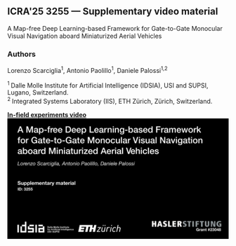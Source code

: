 ## ICRA'25 3255 — Supplementary video material
A Map-free Deep Learning-based Framework for Gate-to-Gate Monocular Visual Navigation aboard Miniaturized Aerial Vehicles

### Authors
Lorenzo Scarciglia<sup>1</sup>,
Antonio Paolillo<sup>1</sup>,
Daniele Palossi<sup>1,2</sup>

<sup>1 </sup>Dalle Molle Institute for Artificial Intelligence (IDSIA), USI and SUPSI, Lugano, Switzerland.<br>
<sup>2 </sup>Integrated Systems Laboratory (IIS), ETH Zürich, Zürich, Switzerland.<br>

<a href="https://youtu.be/jxOR3Ncbixs">
  <b>In-field experiments video</b>
  <br>
  <img src="video_demo.png" alt="In-field experiments video" width="800">  
</a>
